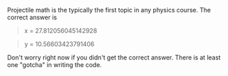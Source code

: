 Projectile math is the typically the first topic in any physics course. The correct answer is

> x = 27.812056045142928

> y = 10.56603423791406

Don't worry right now if you didn't get the correct answer. There is at least one "gotcha" in writing the code. 
